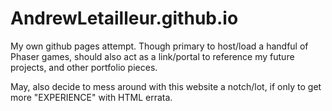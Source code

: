 # AndrewLetailleur.github.io
My own github pages attempt. Though primary to host/load a handful of Phaser games, should also act as a link/portal to reference my future projects, and other portfolio pieces.

May, also decide to mess around with this website a notch/lot, if only to get more "EXPERIENCE" with HTML errata.